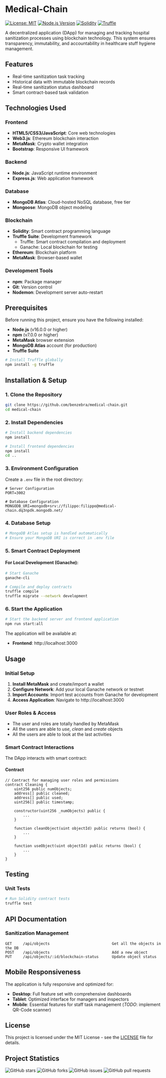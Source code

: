 # Medical-Chain

[![License: MIT](https://img.shields.io/badge/License-MIT-yellow.svg)](https://opensource.org/licenses/MIT)
[![Node.js Version](https://img.shields.io/badge/node-%3E%3D16.0.0-brightgreen)](https://nodejs.org/)
[![Solidity](https://img.shields.io/badge/Solidity-%5E0.8.0-363636?logo=solidity)](https://soliditylang.org/)
[![Truffle](https://img.shields.io/badge/Truffle-Framework-f0ad4e)](https://trufflesuite.com/)

A decentralized application (DApp) for managing and tracking hospital sanitization processes using blockchain technology. This system ensures transparency, immutability, and accountability in healthcare stuff hygiene management.

## Features

- Real-time sanitization task tracking
- Historical data with immutable blockchain records
- Real-time sanitization status dashboard
- Smart contract-based task validation


## Technologies Used

### Frontend
- **HTML5/CSS3/JavaScript**: Core web technologies
- **Web3.js**: Ethereum blockchain interaction
- **MetaMask**: Crypto wallet integration
- **Bootstrap**: Responsive UI framework

### Backend
- **Node.js**: JavaScript runtime environment
- **Express.js**: Web application framework

### Database
- **MongoDB Atlas**: Cloud-hosted NoSQL database, free tier
- **Mongoose**: MongoDB object modeling

### Blockchain
- **Solidity**: Smart contract programming language
- **Truffle Suite**: Development framework
  - Truffle: Smart contract compilation and deployment
  - Ganache: Local blockchain for testing
- **Ethereum**: Blockchain platform
- **MetaMask**: Browser-based wallet

### Development Tools
- **npm**: Package manager
- **Git**: Version control
- **Nodemon**: Development server auto-restart

## Prerequisites

Before running this project, ensure you have the following installed:

- **Node.js** (v16.0.0 or higher)
- **npm** (v7.0.0 or higher)
- **MetaMask** browser extension
- **MongoDB Atlas** account (for production)
- **Truffle Suite**

```bash
# Install Truffle globally
npm install -g truffle
```

## Installation & Setup

### 1. Clone the Repository
```bash
git clone https://github.com/benzebra/medical-chain.git
cd medical-chain
```

### 2. Install Dependencies
```bash
# Install backend dependencies
npm install

# Install frontend dependencies
npm install
cd ..
```

### 3. Environment Configuration
Create a `.env` file in the root directory:

```env
# Server Configuration
PORT=3002

# Database Configuration
MONGODB_URI=mongodb+srv://filippo:filippo@medical-chain.dq3npdk.mongodb.net/
```

### 4. Database Setup
```bash
# MongoDB Atlas setup is handled automatically
# Ensure your MongoDB URI is correct in .env file
```

### 5. Smart Contract Deployment

#### For Local Development (Ganache):
```bash
# Start Ganache
ganache-cli

# Compile and deploy contracts
truffle compile
truffle migrate --network development
```

### 6. Start the Application
```bash
# Start the backend server and frontend application
npm run start:all
```

The application will be available at:
- **Frontend**: http://localhost:3000

## Usage

### Initial Setup
1. **Install MetaMask** and create/import a wallet
2. **Configure Network**: Add your local Ganache network or testnet
3. **Import Accounts**: Import test accounts from Ganache for development
4. **Access Application**: Navigate to http://localhost:3000

### User Roles & Access
- The user and roles are totally handled by MetaMask
- All the users are able to *use*, *clean* and *create* objects
- All the users are able to look at the last activities

### Smart Contract Interactions
The DApp interacts with smart contract:

#### Contract
```solidity
// Contract for managing user roles and permissions
contract Cleaning {
    uint256 public numObjects;
    address[] public cleaned;
    address[] public used;
    uint256[] public timestamp;

    constructor(uint256 _numObjects) public {
        ...
    }

    function cleanObject(uint objectId) public returns (bool) {
        ...
    }

    function useObject(uint objectId) public returns (bool) {
        ...
    }
}
```

## Testing

### Unit Tests
```bash
# Run Solidity contract tests
truffle test
```

## API Documentation

### Sanitization Management
```http
GET     /api/objects                            Get all the objects in the DB
POST    /api/objects                            Add a new object
PUT     /api/objects/:id/blockchain-status      Update object status
```

## Mobile Responsiveness

The application is fully responsive and optimized for:
- **Desktop**: Full feature set with comprehensive dashboards
- **Tablet**: Optimized interface for managers and inspectors
- **Mobile**: Essential features for staff task management (*TODO*: implement QR-Code scanner)


## License
This project is licensed under the MIT License - see the [LICENSE](LICENSE) file for details.

## Project Statistics

![GitHub stars](https://img.shields.io/github/stars/benzebra/medical-chain)
![GitHub forks](https://img.shields.io/github/forks/benzebra/medical-chain)
![GitHub issues](https://img.shields.io/github/issues/benzebra/medical-chain)
![GitHub pull requests](https://img.shields.io/github/issues-pr/benzebra/medical-chain)
